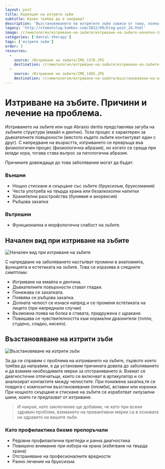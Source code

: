 ```yaml
---
layout: post
title: Корекция на изтрити зъби
subtitle: Какво трябва да е направи?
description: 'Възстановяването на изтритите зъби зависи от това, колко са изтрити и дали това води до проблеми в дъвкателната функция и темпоромандибуларната става.'
legacy: 'http://stomatolog.kambov.com/2012/09/blog-post_24.html'
image: /стоматология/изтриване-на-зъбите/изтриване-на-зъбите-начално-състояние.jpg
categories: ['dental-therapy']
tags: ['изтрити зъби']
order: 5
resources:
  -
    source: /Изтриване на зъбите/IMG_1378.JPG
    destination: /стоматология/изтриване-на-зъбите/изтриване-на-зъбите-начално-състояние.jpg
  -
    source: /Изтриване на зъбите/IMG_1465.JPG
    destination: /стоматология/изтриване-на-зъбите/възстановяване-на-изтрити-зъби.jpg
---
```

# Изтриване на зъбите. Причини и лечение на проблема.

Изтриването на зъбите или още Abrasio dentis представлява загуба на зъбните структури (емайл и дентин). Този процес е характерен за дъвкателните повърхности (мястото където зъбите контактуват един с друг). С напредване на възрастта, изтриването се превръща във физиологичен процес (физиологична абразия), но когато се среща при млади хора, тогава става въпрос за патологична абразия.

Причините довеждащи до това заболявание могат да бъдат:

### Външни

- Нощно стискане и скърцане със зъбите (бруксизъм, бруксомания)
- Честа употреба на твърда храна или безалкохолни напитки
- Хранителни разстройства (булимия и анорексия)
- Ръбцова захапка

### Вътрешни

- Функционална и морфологична слабост на зъбите.

## Начален вид при изтриване на зъбите
![Начален вид при изтриване на зъбите](изтриване-на-зъбите/изтриване-на-зъбите-начално-състояние.jpg)

С напредване на заболяването настъпват промени в анатомията, функцията и естетиката на зъбите. Това се изразява в следните симптоми:

- Изтриване на емайла и дентина.
- Дъвкателните повърхности стават гладки.
- Понижава се захапката.
- Появява се ръбцова захапка.
- Долната челюст се изнася напред и се променя естетиката на лицето (при напреднали случаи)
- Възможна поява на болка в ставата, придружена с щракане.
- Повишава се чувствителността към нормални дразнители (топло, студено, сладко, кисело).

## Възстановяване на изтрити зъби
![Възстановяване на изтрити зъби](изтриване-на-зъбите/възстановяване-на-изтрити-зъби.jpg)

За да се справим с проблема на изтриването на зъбите, първото което трябва да направим, е да установим причината довела до заболяването и да вземем необходимите мерки за отстраняването ѝ. Вземат се диагностични отпечатъци, които се включват в артикулатор и се анализират контактите между челюстите. При понижена захапка,тя се повдига с композитни възстановявания (пломби), вставки или коронки. При нощното скърцане и стискане на зъбите се изработват оклузални шини, които ги предпазват от изтриване.

> И накрая, като заключение ще добавим, че като при всеки здравен проблем, вземането на превантивни мерки са в основата на здравето на вашите зъби. 

### Като профилактика бихме препоръчали

- Редовни профилактични прегледи и ранна диагностика
- Повишено внимание при избора на храна (избягване на твърда храна)
- Отстраняване на професионалните вредности
- Ранно лечение на бруксизъм.